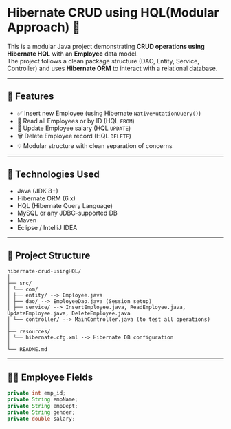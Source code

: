 # Hibernate CRUD using HQL(Modular Approach) 🧩

This is a modular Java project demonstrating **CRUD operations using Hibernate HQL** with an **Employee** data model.  
The project follows a clean package structure (DAO, Entity, Service, Controller) and uses **Hibernate ORM** to interact with a relational database.

---

## 🚀 Features

- ✅ Insert new Employee (using Hibernate `NativeMutationQuery()`)
- 📖 Read all Employees or by ID (HQL `FROM`)
- 📝 Update Employee salary (HQL `UPDATE`)
- 🗑️ Delete Employee record (HQL `DELETE`)
- 💡 Modular structure with clean separation of concerns

---

## 🧾 Technologies Used

- Java (JDK 8+)
- Hibernate ORM (6.x)
- HQL (Hibernate Query Language)
- MySQL or any JDBC-supported DB
- Maven
- Eclipse / IntelliJ IDEA

---

## 📂 Project Structure


```
hibernate-crud-usingHQL/
│
├── src/
│ └── com/
│ ├── entity/ --> Employee.java
│ ├── dao/ --> EmployeeDao.java (Session setup)
│ ├── service/ --> InsertEmployee.java, ReadEmployee.java, UpdateEmployee.java, DeleteEmployee.java
│ └── controller/ --> MainController.java (to test all operations)
│
├── resources/
│ └── hibernate.cfg.xml --> Hibernate DB configuration
│
└── README.md
```


---

## 🧑‍💼 Employee Fields

```java
private int emp_id;
private String empName;
private String empDept;
private String gender;
private double salary;
```
